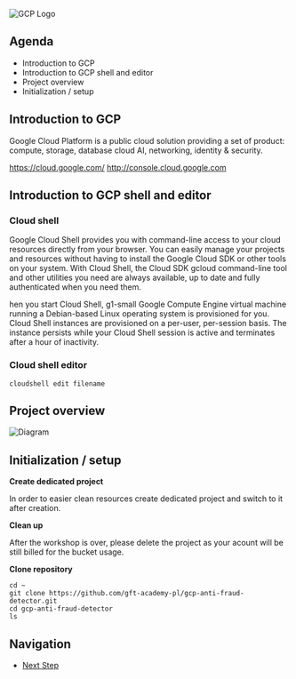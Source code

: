 ![GCP Logo](https://raw.githubusercontent.com/gft-academy-pl/gcp-anti-fraud-detector/master/assets/google-cloud-platform.png)

## Agenda

- Introduction to GCP
- Introduction to GCP shell and editor
- Project overview
- Initialization / setup

## Introduction to GCP

Google Cloud Platform is a public cloud solution providing a set of product: compute, storage, database cloud AI, networking, identity & security. 

https://cloud.google.com/ 
http://console.cloud.google.com

## Introduction to GCP shell and editor

### Cloud shell

Google Cloud Shell provides you with command-line access to your cloud resources directly from your browser. You can easily manage your projects and resources without having to install the Google Cloud SDK or other tools on your system. With Cloud Shell, the Cloud SDK gcloud command-line tool and other utilities you need are always available, up to date and fully authenticated when you need them.

hen you start Cloud Shell, g1-small Google Compute Engine virtual machine running a Debian-based Linux operating system is provisioned for you. Cloud Shell instances are provisioned on a per-user, per-session basis. The instance persists while your Cloud Shell session is active and terminates after a hour of inactivity.

### Cloud shell editor

```
cloudshell edit filename
```

## Project overview

![Diagram](https://github.com/gft-academy-pl/gcp-anti-fraud-detector/blob/master/assets/GFT%20Academy%20-%20anti%20fraud%20detector.png?raw=true)

## Initialization / setup

**Create dedicated project**

In order to easier clean resources create dedicated project and switch to it after creation.

**Clean up**

After the workshop is over, please delete the project as your acount will be still billed for the bucket usage.

**Clone repository**

```
cd ~
git clone https://github.com/gft-academy-pl/gcp-anti-fraud-detector.git
cd gcp-anti-fraud-detector
ls
```

## Navigation

- [Next Step](./01-storage.md)

